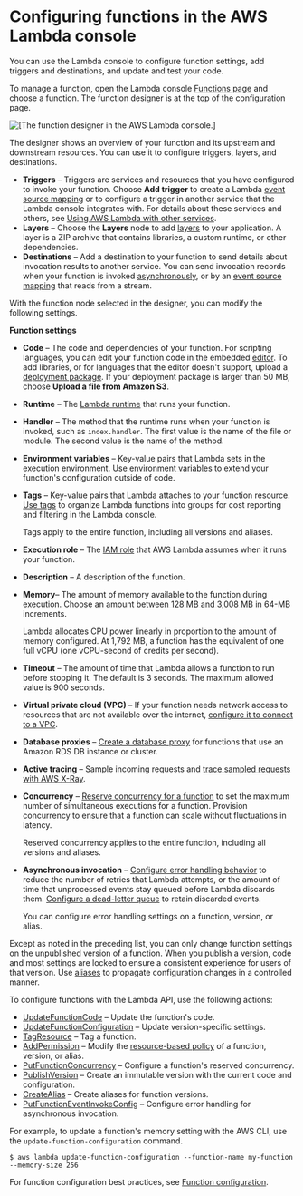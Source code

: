 # Configuring functions in the AWS Lambda console<a name="configuration-console"></a>

You can use the Lambda console to configure function settings, add triggers and destinations, and update and test your code\.

To manage a function, open the Lambda console [Functions page](https://console.aws.amazon.com/lambda/home#/functions) and choose a function\. The function designer is at the top of the configuration page\.

![\[The function designer in the AWS Lambda console.\]](http://docs.aws.amazon.com/lambda/latest/dg/images/console-designer.png)

The designer shows an overview of your function and its upstream and downstream resources\. You can use it to configure triggers, layers, and destinations\.
+ **Triggers** – Triggers are services and resources that you have configured to invoke your function\. Choose **Add trigger** to create a Lambda [event source mapping](invocation-eventsourcemapping.md) or to configure a trigger in another service that the Lambda console integrates with\. For details about these services and others, see [Using AWS Lambda with other services](lambda-services.md)\.
+ **Layers** – Choose the **Layers** node to add [layers](configuration-layers.md) to your application\. A layer is a ZIP archive that contains libraries, a custom runtime, or other dependencies\.
+ **Destinations** – Add a destination to your function to send details about invocation results to another service\. You can send invocation records when your function is invoked [asynchronously](invocation-async.md), or by an [event source mapping](invocation-eventsourcemapping.md) that reads from a stream\.

With the function node selected in the designer, you can modify the following settings\.

**Function settings**
+ **Code** – The code and dependencies of your function\. For scripting languages, you can edit your function code in the embedded [editor](code-editor.md)\. To add libraries, or for languages that the editor doesn't support, upload a [deployment package](gettingstarted-features.md#gettingstarted-features-package)\. If your deployment package is larger than 50 MB, choose **Upload a file from Amazon S3**\.
+ **Runtime** – The [Lambda runtime](lambda-runtimes.md) that runs your function\.
+ **Handler** – The method that the runtime runs when your function is invoked, such as `index.handler`\. The first value is the name of the file or module\. The second value is the name of the method\.
+ **Environment variables** – Key\-value pairs that Lambda sets in the execution environment\. [ Use environment variables](configuration-envvars.md) to extend your function's configuration outside of code\.
+ **Tags** – Key\-value pairs that Lambda attaches to your function resource\. [Use tags](configuration-tags.md) to organize Lambda functions into groups for cost reporting and filtering in the Lambda console\.

  Tags apply to the entire function, including all versions and aliases\.
+ **Execution role** – The [IAM role](lambda-intro-execution-role.md) that AWS Lambda assumes when it runs your function\.
+ **Description** – A description of the function\.
+ **Memory**– The amount of memory available to the function during execution\. Choose an amount [between 128 MB and 3,008 MB](gettingstarted-limits.md) in 64\-MB increments\.

  Lambda allocates CPU power linearly in proportion to the amount of memory configured\. At 1,792 MB, a function has the equivalent of one full vCPU \(one vCPU\-second of credits per second\)\.
+ **Timeout** – The amount of time that Lambda allows a function to run before stopping it\. The default is 3 seconds\. The maximum allowed value is 900 seconds\.
+ **Virtual private cloud \(VPC\)** – If your function needs network access to resources that are not available over the internet, [configure it to connect to a VPC](configuration-vpc.md)\.
+ **Database proxies** – [Create a database proxy](configuration-database.md) for functions that use an Amazon RDS DB instance or cluster\.
+ **Active tracing** – Sample incoming requests and [trace sampled requests with AWS X\-Ray](services-xray.md)\.
+ **Concurrency** – [Reserve concurrency for a function](configuration-concurrency.md) to set the maximum number of simultaneous executions for a function\. Provision concurrency to ensure that a function can scale without fluctuations in latency\. 

  Reserved concurrency applies to the entire function, including all versions and aliases\.
+ **Asynchronous invocation** – [Configure error handling behavior](invocation-async.md) to reduce the number of retries that Lambda attempts, or the amount of time that unprocessed events stay queued before Lambda discards them\. [Configure a dead\-letter queue](invocation-async.md#dlq) to retain discarded events\.

  You can configure error handling settings on a function, version, or alias\.

Except as noted in the preceding list, you can only change function settings on the unpublished version of a function\. When you publish a version, code and most settings are locked to ensure a consistent experience for users of that version\. Use [aliases](configuration-aliases.md) to propagate configuration changes in a controlled manner\.

To configure functions with the Lambda API, use the following actions:
+ [UpdateFunctionCode](API_UpdateFunctionCode.md) – Update the function's code\.
+ [UpdateFunctionConfiguration](API_UpdateFunctionConfiguration.md) – Update version\-specific settings\.
+ [TagResource](API_TagResource.md) – Tag a function\.
+ [AddPermission](API_AddPermission.md) – Modify the [resource\-based policy](access-control-resource-based.md) of a function, version, or alias\.
+ [PutFunctionConcurrency](API_PutFunctionConcurrency.md) – Configure a function's reserved concurrency\.
+ [PublishVersion](API_PublishVersion.md) – Create an immutable version with the current code and configuration\.
+ [CreateAlias](API_CreateAlias.md) – Create aliases for function versions\.
+ [PutFunctionEventInvokeConfig](https://docs.aws.amazon.com/lambda/latest/dg/API_PutFunctionEventInvokeConfig.html) – Configure error handling for asynchronous invocation\.

For example, to update a function's memory setting with the AWS CLI, use the `update-function-configuration` command\.

```
$ aws lambda update-function-configuration --function-name my-function --memory-size 256
```

For function configuration best practices, see [Function configuration](best-practices.md#function-configuration)\.